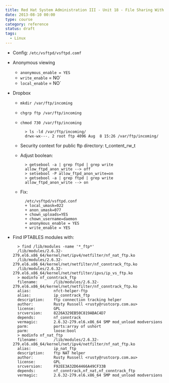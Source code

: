 ```yaml
---
title: Red Hat System Administration III - Unit 18 - File Sharing With FTP
date: 2013-08-10 00:00
type: course
category: reference
status: draft
tags:
  - Linux
---
```


* Config: `/etc/vsftpd/vsftpd.comf`

* Anonymous viewing 

    * `anonymous_enable = YES`
    * `write_enable` = NO`
    * `local_enable` = NO`

* Dropbox

    * `mkdir /var/ftp/incoming`
    * `chgrp ftp /var/ftp/incoming`
    * `chmod 730 /var/ftp/incoming`

            > ls -ld /var/ftp/incoming/
            drwx-wx---. 2 root ftp 4096 Aug  8 15:26 /var/ftp/incoming/

    * Security context for public ftp directory: t_content_rw_t

    * Adjust boolean:

            > getsebool -a | grep ftpd | grep write
            allow_ftpd_anon_write --> off
            > setsebool -P allow_ftpd_anon_write=on
            > getsebool -a | grep ftpd | grep write
            allow_ftpd_anon_write --> on

    * Fix:

            /etc/vsftpd/vsftpd.conf
            + local_umask=022
            + anon_umask=077
            + chown_uploads=YES
            + chown_username=daemon
            + anonymous_enable = YES
            + write_enable = YES

* Find IPTABLES modules with:

        > find /lib/modules -name '*_ftp*'
        /lib/modules/2.6.32-279.el6.x86_64/kernel/net/ipv4/netfilter/nf_nat_ftp.ko
        /lib/modules/2.6.32-279.el6.x86_64/kernel/net/netfilter/nf_conntrack_ftp.ko
        /lib/modules/2.6.32-279.el6.x86_64/kernel/net/netfilter/ipvs/ip_vs_ftp.ko
        > modinfo nf_conntrack_ftp
        filename:       /lib/modules/2.6.32-279.el6.x86_64/kernel/net/netfilter/nf_conntrack_ftp.ko
        alias:          nfct-helper-ftp
        alias:          ip_conntrack_ftp
        description:    ftp connection tracking helper
        author:         Rusty Russell <rusty@rustcorp.com.au>
        license:        GPL
        srcversion:     8226A329EB50C819ABAC4D7
        depends:        nf_conntrack
        vermagic:       2.6.32-279.el6.x86_64 SMP mod_unload modversions 
        parm:           ports:array of ushort
        parm:           loose:bool
        > modinfo nf_nat_ftp
        filename:       /lib/modules/2.6.32-279.el6.x86_64/kernel/net/ipv4/netfilter/nf_nat_ftp.ko
        alias:          ip_nat_ftp
        description:    ftp NAT helper
        author:         Rusty Russell <rusty@rustcorp.com.au>
        license:        GPL
        srcversion:     F92EE3A32D64466A49CF33B
        depends:        nf_conntrack,nf_nat,nf_conntrack_ftp
        vermagic:       2.6.32-279.el6.x86_64 SMP mod_unload modversions 
